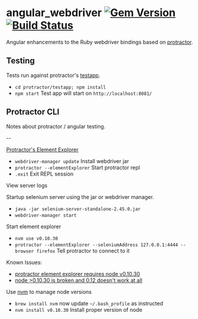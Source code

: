 # angular_webdriver [![Gem Version](https://badge.fury.io/rb/angular_webdriver.svg)](https://rubygems.org/gems/angular_webdriver) [![Build Status](https://travis-ci.org/bootstraponline/angular_webdriver.svg?branch=master)](https://travis-ci.org/bootstraponline/angular_webdriver)

Angular enhancements to the Ruby webdriver bindings based on [protractor](https://github.com/angular/protractor).

## Testing

Tests run against protractor's [testapp](https://github.com/angular/protractor/blob/19b4bf21525a683c8cc3ba21018c194cac9b6426/testapp/index.html).

- `cd protractor/testapp; npm install`
- `npm start` Test app will start on `http://localhost:8081/`

## Protractor CLI

Notes about protractor / angular testing.

--

[Protractor's Element Explorer](https://github.com/angular/protractor/blob/master/docs/debugging.md)

- `webdriver-manager update` Install webdriver jar
- `protractor --elementExplorer` Start protractor repl
- `.exit` Exit REPL session

View server logs

Startup selenium server using the jar or webdriver manager.

- `java -jar selenium-server-standalone-2.45.0.jar`
- `webdriver-manager start` 

Start element explorer

- `nvm use v0.10.30`
- `protractor --elementExplorer --seleniumAddress 127.0.0.1:4444 --browser firefox` Tell protractor to connect to it

Known Issues:

- [protractor element explorer requires node v0.10.30](https://github.com/angular/protractor/issues/1890)
- [node >0.10.30 is broken and 0.12 doesn't work at all](https://github.com/angular/protractor/issues/1970#issuecomment-89371944)

Use [nvm](https://github.com/creationix/nvm) to manage node versions

- `brew install nvm` now update `~/.bash_profile` as instructed
- `nvm install v0.10.30` Install proper version of node
